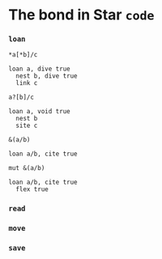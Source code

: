 # The bond in Star `code`

### `loan`

```
*a[*b]/c
```

```
loan a, dive true
  nest b, dive true
  link c
```

```
a?[b]/c
```

```
loan a, void true
  nest b
  site c
```

```
&(a/b)
```

```
loan a/b, cite true
```

```
mut &(a/b)
```

```
loan a/b, cite true
  flex true
```

### `read`

### `move`

### `save`

